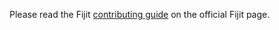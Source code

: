 Please read the Fijit [contributing guide](erp12.github.io/fijit/contributing.html) on the official Fijit page.